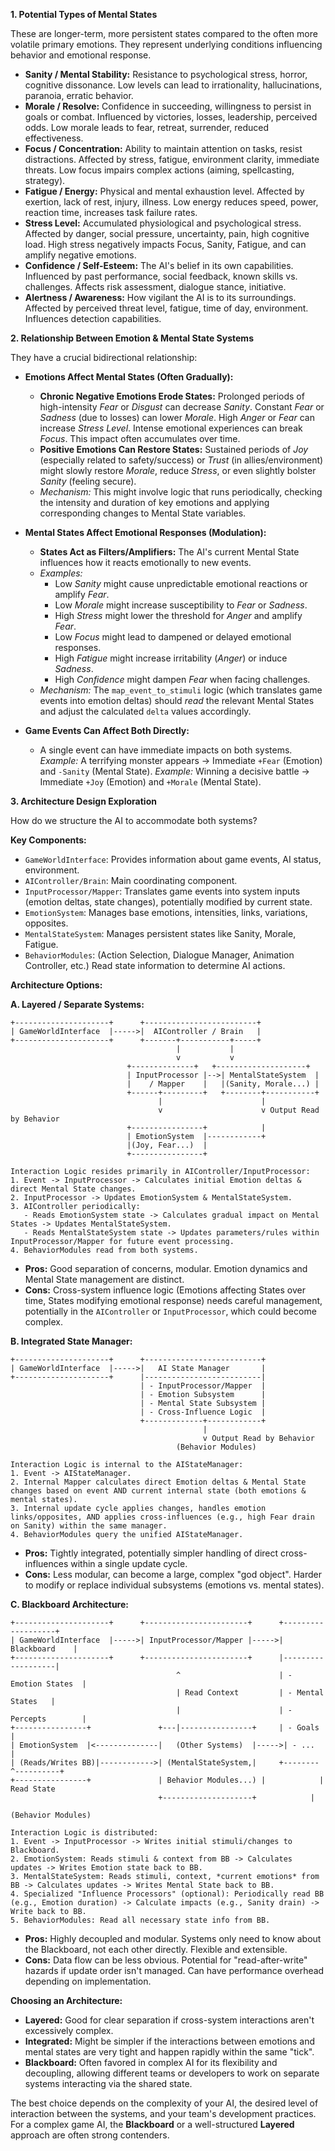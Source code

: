 **1. Potential Types of Mental States**

These are longer-term, more persistent states compared to the often more volatile primary emotions. They represent underlying conditions influencing behavior and emotional response.

* **Sanity / Mental Stability:** Resistance to psychological stress, horror, cognitive dissonance. Low levels can lead to irrationality, hallucinations, paranoia, erratic behavior.
* **Morale / Resolve:** Confidence in succeeding, willingness to persist in goals or combat. Influenced by victories, losses, leadership, perceived odds. Low morale leads to fear, retreat, surrender, reduced effectiveness.
* **Focus / Concentration:** Ability to maintain attention on tasks, resist distractions. Affected by stress, fatigue, environment clarity, immediate threats. Low focus impairs complex actions (aiming, spellcasting, strategy).
* **Fatigue / Energy:** Physical and mental exhaustion level. Affected by exertion, lack of rest, injury, illness. Low energy reduces speed, power, reaction time, increases task failure rates.
* **Stress Level:** Accumulated physiological and psychological stress. Affected by danger, social pressure, uncertainty, pain, high cognitive load. High stress negatively impacts Focus, Sanity, Fatigue, and can amplify negative emotions.
* **Confidence / Self-Esteem:** The AI's belief in its own capabilities. Influenced by past performance, social feedback, known skills vs. challenges. Affects risk assessment, dialogue stance, initiative.
* **Alertness / Awareness:** How vigilant the AI is to its surroundings. Affected by perceived threat level, fatigue, time of day, environment. Influences detection capabilities.

**2. Relationship Between Emotion & Mental State Systems**

They have a crucial bidirectional relationship:

* **Emotions Affect Mental States (Often Gradually):**
    * **Chronic Negative Emotions Erode States:** Prolonged periods of high-intensity *Fear* or *Disgust* can decrease *Sanity*. Constant *Fear* or *Sadness* (due to losses) can lower *Morale*. High *Anger* or *Fear* can increase *Stress Level*. Intense emotional experiences can break *Focus*. This impact often accumulates over time.
    * **Positive Emotions Can Restore States:** Sustained periods of *Joy* (especially related to safety/success) or *Trust* (in allies/environment) might slowly restore *Morale*, reduce *Stress*, or even slightly bolster *Sanity* (feeling secure).
    * *Mechanism:* This might involve logic that runs periodically, checking the intensity and duration of key emotions and applying corresponding changes to Mental State variables.

* **Mental States Affect Emotional Responses (Modulation):**
    * **States Act as Filters/Amplifiers:** The AI's current Mental State influences how it reacts emotionally to new events.
    * *Examples:*
        * Low *Sanity* might cause unpredictable emotional reactions or amplify *Fear*.
        * Low *Morale* might increase susceptibility to *Fear* or *Sadness*.
        * High *Stress* might lower the threshold for *Anger* and amplify *Fear*.
        * Low *Focus* might lead to dampened or delayed emotional responses.
        * High *Fatigue* might increase irritability (*Anger*) or induce *Sadness*.
        * High *Confidence* might dampen *Fear* when facing challenges.
    * *Mechanism:* The `map_event_to_stimuli` logic (which translates game events into emotion deltas) should *read* the relevant Mental States and adjust the calculated `delta` values accordingly.

* **Game Events Can Affect Both Directly:**
    * A single event can have immediate impacts on both systems. *Example:* A terrifying monster appears -> Immediate `+Fear` (Emotion) and `-Sanity` (Mental State). *Example:* Winning a decisive battle -> Immediate `+Joy` (Emotion) and `+Morale` (Mental State).

**3. Architecture Design Exploration**

How do we structure the AI to accommodate both systems?

**Key Components:**

* `GameWorldInterface`: Provides information about game events, AI status, environment.
* `AIController/Brain`: Main coordinating component.
* `InputProcessor/Mapper`: Translates game events into system inputs (emotion deltas, state changes), potentially modified by current state.
* `EmotionSystem`: Manages base emotions, intensities, links, variations, opposites.
* `MentalStateSystem`: Manages persistent states like Sanity, Morale, Fatigue.
* `BehaviorModules`: (Action Selection, Dialogue Manager, Animation Controller, etc.) Read state information to determine AI actions.

**Architecture Options:**

**A. Layered / Separate Systems:**

```
+---------------------+      +-------------------------+
| GameWorldInterface  |----->|  AIController / Brain   |
+---------------------+      +-------+-----------+-----+
                                     |           |
                                     v           v
                          +--------------+   +--------------------+
                          | InputProcessor |-->| MentalStateSystem  |
                          |    / Mapper    |   |(Sanity, Morale...) |
                          +------+---------+   +--------+-----------+
                                 |                      |
                                 v                      v Output Read by Behavior
                          +----------------+            |
                          | EmotionSystem  |------------+
                          |(Joy, Fear...)  |
                          +----------------+

Interaction Logic resides primarily in AIController/InputProcessor:
1. Event -> InputProcessor -> Calculates initial Emotion deltas & direct Mental State changes.
2. InputProcessor -> Updates EmotionSystem & MentalStateSystem.
3. AIController periodically:
   - Reads EmotionSystem state -> Calculates gradual impact on Mental States -> Updates MentalStateSystem.
   - Reads MentalStateSystem state -> Updates parameters/rules within InputProcessor/Mapper for future event processing.
4. BehaviorModules read from both systems.
```

* **Pros:** Good separation of concerns, modular. Emotion dynamics and Mental State management are distinct.
* **Cons:** Cross-system influence logic (Emotions affecting States over time, States modifying emotional response) needs careful management, potentially in the `AIController` or `InputProcessor`, which could become complex.

**B. Integrated State Manager:**

```
+---------------------+      +--------------------------+
| GameWorldInterface  |----->|   AI State Manager       |
+---------------------+      |--------------------------|
                             | - InputProcessor/Mapper  |
                             | - Emotion Subsystem      |
                             | - Mental State Subsystem |
                             | - Cross-Influence Logic  |
                             +-------------+------------+
                                           |
                                           v Output Read by Behavior
                                     (Behavior Modules)

Interaction Logic is internal to the AIStateManager:
1. Event -> AIStateManager.
2. Internal Mapper calculates direct Emotion deltas & Mental State changes based on event AND current internal state (both emotions & mental states).
3. Internal update cycle applies changes, handles emotion links/opposites, AND applies cross-influences (e.g., high Fear drain on Sanity) within the same manager.
4. BehaviorModules query the unified AIStateManager.
```

* **Pros:** Tightly integrated, potentially simpler handling of direct cross-influences within a single update cycle.
* **Cons:** Less modular, can become a large, complex "god object". Harder to modify or replace individual subsystems (emotions vs. mental states).

**C. Blackboard Architecture:**

```
+---------------------+      +-----------------------+      +-------------------+
| GameWorldInterface  |----->| InputProcessor/Mapper |----->|     Blackboard    |
+---------------------+      +-----------------------+      |-------------------|
                                     ^                      | - Emotion States  |
                                     | Read Context         | - Mental States   |
                                     |                      | - Percepts        |
+----------------+               +---|----------------+     | - Goals           |
| EmotionSystem  |<--------------|   (Other Systems)  |----->| - ...             |
| (Reads/Writes BB)|------------>| (MentalStateSystem,|     +--------^----------+
+----------------+               | Behavior Modules...) |            | Read State
                                 +--------------------+            |
                                                                  (Behavior Modules)

Interaction Logic is distributed:
1. Event -> InputProcessor -> Writes initial stimuli/changes to Blackboard.
2. EmotionSystem: Reads stimuli & context from BB -> Calculates updates -> Writes Emotion state back to BB.
3. MentalStateSystem: Reads stimuli, context, *current emotions* from BB -> Calculates updates -> Writes Mental State back to BB.
4. Specialized "Influence Processors" (optional): Periodically read BB (e.g., Emotion duration) -> Calculate impacts (e.g., Sanity drain) -> Write back to BB.
5. BehaviorModules: Read all necessary state info from BB.
```

* **Pros:** Highly decoupled and modular. Systems only need to know about the Blackboard, not each other directly. Flexible and extensible.
* **Cons:** Data flow can be less obvious. Potential for "read-after-write" hazards if update order isn't managed. Can have performance overhead depending on implementation.

**Choosing an Architecture:**

* **Layered:** Good for clear separation if cross-system interactions aren't excessively complex.
* **Integrated:** Might be simpler if the interactions between emotions and mental states are very tight and happen rapidly within the same "tick".
* **Blackboard:** Often favored in complex AI for its flexibility and decoupling, allowing different teams or developers to work on separate systems interacting via the shared state.

The best choice depends on the complexity of your AI, the desired level of interaction between the systems, and your team's development practices. For a complex game AI, the **Blackboard** or a well-structured **Layered** approach are often strong contenders.